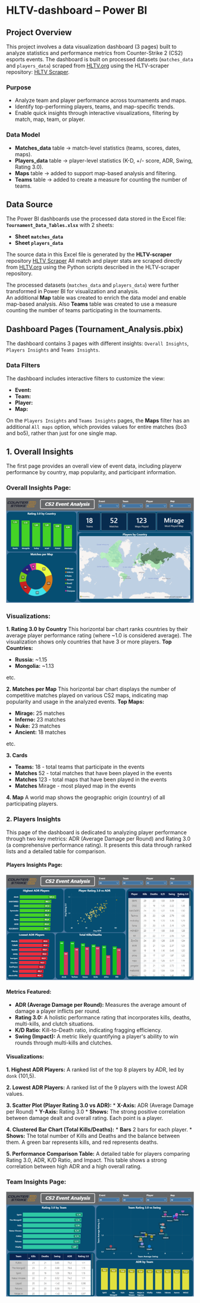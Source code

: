 # HLTV-dashboard – Power BI 
## Project Overview 

This project involves a data visualization dashboard (3 pages) built to analyze statistics and performance metrics from Counter-Strike 2 (CS2) esports events.
The dashboard is built on processed datasets (`matches_data` and `players_data`) scraped from [HLTV.org](https://www.hltv.org) using the HLTV-scraper repository: [HLTV Scraper](https://github.com/M4teusz00/HLTV-scraper).

### Purpose
- Analyze team and player performance across tournaments and maps.
- Identify top-performing players, teams, and map-specific trends.
- Enable quick insights through interactive visualizations, filtering by match, map, team, or player.

### Data Model
- **Matches_data** table → match-level statistics (teams, scores, dates, maps).  
- **Players_data** table → player-level statistics (K-D, +/- score, ADR, Swing, Rating 3.0).  
- **Maps** table → added to support map-based analysis and filtering.
- **Teams** table → added to create a measure for counting the number of teams.

## Data Source

The Power BI dashboards use the processed data stored in the Excel file: **`Tournament_Data_Tables.xlsx`** with 2 sheets:
- **Sheet `matches_data`** 
- **Sheet `players_data`** 

The source data in this Excel file is generated by the **HLTV-scraper** repository [HLTV Scraper](https://github.com/M4teusz00/HLTV-scraper) 
All match and player stats are scraped directly from [HLTV.org](https://www.hltv.org) using the Python scripts described in the HLTV-scraper repository.

The processed datasets (`matches_data` and `players_data`) were further transformed in Power BI for visualization and analysis.  
An additional **Map** table was created to enrich the data model and enable map-based analysis. Also **Teams** table was created to use a measure counting the number of teams participating in the tournaments.

## Dashboard Pages (Tournament_Analysis.pbix)
The dashboard contains 3 pages with different insights: `Overall Insights`, `Players Insights` and `Teams Insights`.

### Data Filters
The dashboard includes interactive filters to customize the view:
*   **Event:** 
*   **Team:** 
*   **Player:** 
*   **Map:**
  
On the `Players Insights` and `Teams Insights` pages, the **Maps** filter has an additional `All maps` option, which provides values for entire matches (bo3 and bo5), rather than just for one single map.

## 1. **Overall Insights**
The first page provides an overall view of event data, including playerw performance by country, map popularity, and participant information.

### Overall Insights Page:
![Sample Excel Screenshot](https://github.com/M4teusz00/HLTV-dashboard/blob/a41254e078649777a89059bd152f5f53c04e317d/Overall_Insights.png)

### Visualizations:

**1. Rating 3.0 by Country**
This horizontal bar chart ranks countries by their average player performance rating (where ~1.0 is considered average). The visualization shows only countries that have 3 or more players.
**Top Countries:**
*   **Russia:** ~1.15
*   **Mongolia:** ~1.13
  
etc.

**2. Matches per Map**
This horizontal bar chart displays the number of competitive matches played on various CS2 maps, indicating map popularity and usage in the analyzed events.
**Top Maps:**
*   **Mirage:** 25 matches
*   **Inferno:** 23 matches
*   **Nuke:** 23 matches
*   **Ancient:** 18 matches
  
etc.

**3. Cards**
*   **Teams:** 18 - total teams that participate in the events
*   **Matches** 52 - total matches that have been played in the events
*   **Matches** 123 - total maps that have been played in the events
*   **Matches** Mirage - most played map in the events
  
**4. Map**
A world map shows the geographic origin (country) of all participating players.

### 2. **Players Insights**
This page of the dashboard is dedicated to analyzing player performance through two key metrics: ADR (Average Damage per Round) and Rating 3.0 (a comprehensive performance rating). It presents this data through ranked lists and a detailed table for comparison.
     
#### Players Insights Page:
![Sample Excel Screenshot](https://github.com/M4teusz00/HLTV-dashboard/blob/a41254e078649777a89059bd152f5f53c04e317d/Players_Insights.png)

#### Metrics Featured:
*   **ADR (Average Damage per Round):** Measures the average amount of damage a player inflicts per round.
*   **Rating 3.0:** A holistic performance rating that incorporates kills, deaths, multi-kills, and clutch situations.
*   **K/D Ratio:** Kill-to-Death ratio, indicating fragging efficiency.
*   **Swing (Impact):** A metric likely quantifying a player's ability to win rounds through multi-kills and clutches.

#### Visualizations:
**1.  Highest ADR Players:** A ranked list of the top 8 players by ADR, led by `donk` (101,5).
   
**2.  Lowest ADR Players:** A ranked list of the 9 players with the lowest ADR values.
   
**3.  Scatter Plot (Player Rating 3.0 vs ADR):**
    *   **X-Axis:** ADR (Average Damage per Round)
    *   **Y-Axis:** Rating 3.0
    *   **Shows:** The strong positive correlation between damage dealt and overall rating. Each point is a player.
      
**4.  Clustered Bar Chart (Total Kills/Deaths):**
    *   **Bars** 2 bars for each player.
    *   **Shows:** The total number of Kills and Deaths and the balance between them. A green bar represents kills, and red represents deaths.
      
**5.  Performance Comparison Table:** A detailed table for players comparing Rating 3.0, ADR, K/D Ratio, and Impact. This table shows a strong correlation between high ADR and a high overall rating.


     
### Team Insights Page:
![Sample Excel Screenshot](https://github.com/M4teusz00/HLTV-dashboard/blob/a41254e078649777a89059bd152f5f53c04e317d/Teams_Insights.png)



